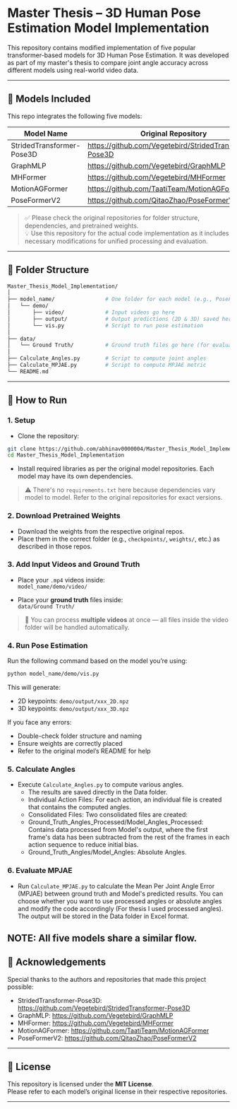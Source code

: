 # Master Thesis – 3D Human Pose Estimation Model Implementation

This repository contains modified implementation of five popular transformer-based models for 3D Human Pose Estimation. It was developed as part of my master's thesis to compare joint angle accuracy across different models using real-world video data.

---

## 📁 Models Included

This repo integrates the following five models:

| Model Name               | Original Repository |
|--------------------------|---------------------|
| StridedTransformer-Pose3D | https://github.com/Vegetebird/StridedTransformer-Pose3D |
| GraphMLP                 | https://github.com/Vegetebird/GraphMLP |
| MHFormer                 | https://github.com/Vegetebird/MHFormer |
| MotionAGFormer           | https://github.com/TaatiTeam/MotionAGFormer |
| PoseFormerV2             | https://github.com/QitaoZhao/PoseFormerV2 |

> ✅ Please check the original repositories for folder structure, dependencies, and pretrained weights.  
> 💡 Use this repository for the actual code implementation as it includes necessary modifications for unified processing and evaluation.

---

## 🔧 Folder Structure

```bash
Master_Thesis_Model_Implementation/
│
├── model_name/                # One folder for each model (e.g., PoseFormerV2/)
│   └── demo/
│       ├── video/             # Input videos go here
│       ├── output/            # Output predictions (2D & 3D) saved here
│       └── vis.py             # Script to run pose estimation
│
├── data/
│   └── Ground Truth/          # Ground truth files go here (for evaluation)
│
├── Calculate_Angles.py        # Script to compute joint angles
├── Calculate_MPJAE.py         # Script to compute MPJAE metric
└── README.md
```

---

## 🚀 How to Run

### 1. Setup

- Clone the repository:

```bash
git clone https://github.com/abhinav0000004/Master_Thesis_Model_Implementation.git
cd Master_Thesis_Model_Implementation
```

- Install required libraries as per the original model repositories. Each model may have its own dependencies.

> ⚠️ There's no `requirements.txt` here because dependencies vary model to model. Refer to the original repositories for exact versions.

### 2. Download Pretrained Weights

- Download the weights from the respective original repos.
- Place them in the correct folder (e.g., `checkpoints/`, `weights/`, etc.) as described in those repos.

### 3. Add Input Videos and Ground Truth

- Place your `.mp4` videos inside:  
  `model_name/demo/video/`

- Place your **ground truth** files inside:  
  `data/Ground Truth/`

> 🎥 You can process **multiple videos** at once — all files inside the video folder will be handled automatically.

### 4. Run Pose Estimation

Run the following command based on the model you’re using:

```bash
python model_name/demo/vis.py
```

This will generate:
- 2D keypoints: `demo/output/xxx_2D.npz`
- 3D keypoints: `demo/output/xxx_3D.npz`

If you face any errors:
- Double-check folder structure and naming
- Ensure weights are correctly placed
- Refer to the original model’s README for help

### 5. Calculate Angles
- Execute `Calculate_Angles.py` to compute various angles.
   - The results are saved directly in the Data folder.
   - Individual Action Files: For each action, an individual file is created that contains the computed angles.
   - Consolidated Files: Two consolidated files are created:
   - Ground_Truth_Angles_Processed/Model_Angles_Processed: Contains data processed from Model's output, where the first frame's data has been subtracted from the rest of the frames in each action sequence to reduce initial bias.
   - Ground_Truth_Angles/Model_Angles: Absolute Angles.

### 6. Evaluate MPJAE
   - Run `Calculate_MPJAE.py` to calculate the Mean Per Joint Angle Error (MPJAE) between ground truth and Model's predicted results. You can choose whether you want to use processed angles or absolute angles and modify the code accordingly (For thesis I used processed angles). The output will be stored in the Data folder in Excel format.

**NOTE**: All five models share a similar flow.
---

## 🙏 Acknowledgements

Special thanks to the authors and repositories that made this project possible:

- StridedTransformer-Pose3D: https://github.com/Vegetebird/StridedTransformer-Pose3D
- GraphMLP: https://github.com/Vegetebird/GraphMLP
- MHFormer: https://github.com/Vegetebird/MHFormer
- MotionAGFormer: https://github.com/TaatiTeam/MotionAGFormer
- PoseFormerV2: https://github.com/QitaoZhao/PoseFormerV2
---

## 📜 License

This repository is licensed under the **MIT License**.  
Please refer to each model’s original license in their respective repositories.

---
